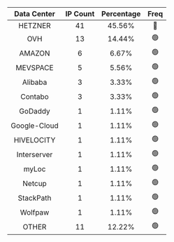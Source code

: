 | Data Center | IP Count | Percentage | Freq |
|:------------:|:--------:|:-----------:|:-----:|
| HETZNER | 41 | 45.56% | 🔴 |
| OVH | 13 | 14.44% | 🟢 |
| AMAZON | 6 | 6.67% | 🟢 |
| MEVSPACE | 5 | 5.56% | 🟢 |
| Alibaba | 3 | 3.33% | 🟢 |
| Contabo | 3 | 3.33% | 🟢 |
| GoDaddy | 1 | 1.11% | 🟢 |
| Google-Cloud | 1 | 1.11% | 🟢 |
| HIVELOCITY | 1 | 1.11% | 🟢 |
| Interserver | 1 | 1.11% | 🟢 |
| myLoc | 1 | 1.11% | 🟢 |
| Netcup | 1 | 1.11% | 🟢 |
| StackPath | 1 | 1.11% | 🟢 |
| Wolfpaw | 1 | 1.11% | 🟢 |
| OTHER | 11 | 12.22% | 🟢 |